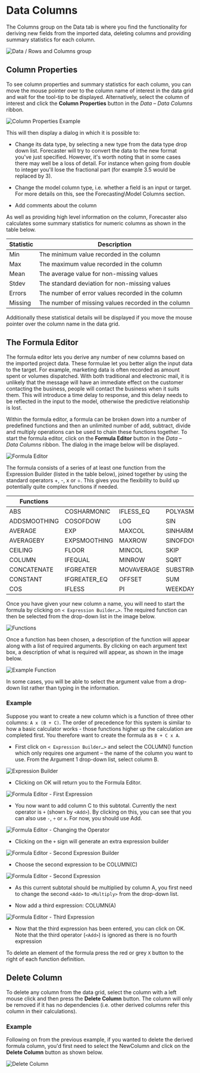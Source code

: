 # Data Columns

The Columns group on the Data tab is where you find the functionality for deriving new fields from the imported data, deleting columns and providing summary statistics for each column.

![Data / Rows and Columns group](imgs/Data_RowsAndColumns-Columns.png)

## Column Properties
To see column properties and summary statistics for each column, you can move the mouse pointer over to the column name of interest in the data grid and wait for the tool-tip to be displayed.  Alternatively, select the column of interest and click the **Column Properties** button in the *Data – Data Columns* ribbon.  
 
 
![Column Properties Example](imgs/DataColumns_ColumnProperties.png)


This will then display a dialog in which it is possible to:
-	Change its data type, by selecting a new type from the data type drop down list.  Forecaster will try to convert the data to the new format you've just specified. However, it's worth noting that in some cases there may well be a loss of detail.  For instance when going from double to integer you'll lose the fractional part (for example 3.5 would be replaced by 3).

-	Change the model column type, i.e. whether a field is an input or target.  For more details on this, see the Forecasting\Model Columns section.
-	Add comments about the column

As well as providing high level information on the column, Forecaster also calculates some summary statistics for numeric columns as shown in the table below.


| Statistic | Description                                         |
|-----------|-----------------------------------------------------|
| Min       | The minimum value recorded in the column            |
| Max       | The maximum value recorded in the column            |
| Mean      | The average value for non-missing values            |
| Stdev     | The standard deviation for non-missing values       |
| Errors    | The number of error values recorded in the column   |
| Missing   | The number of missing values recorded in the column |


Additionally these statistical details will be displayed if you move the mouse pointer over the column name in the data grid.

## The Formula Editor

The formula editor lets you derive any number of new columns based on the imported project data.  These formulae let you better align the input data to the target.  For example, marketing data is often recorded as amount spent or volumes dispatched.  With both traditional and electronic mail, it is unlikely that the message will have an immediate effect on the customer contacting the business, people will contact the business when it suits them.  This will introduce a time delay to response, and this delay needs to be reflected in the input to the model, otherwise the predictive relationship is lost.

Within the formula editor, a formula can be broken down into a number of predefined functions and then an unlimited number of add, subtract, divide and multiply operations can be used to chain these functions together.
To start the formula editor, click on the **Formula Editor** button in the *Data – Data Columns* ribbon.  The dialog in the image below will be displayed.
 

![Formula Editor](imgs/DataColumns_FormulaEditor.png)

The formula consists of a series of at least one function from the Expression Builder (listed in the table below), joined together by using the standard operators +, -, x or ÷.  This gives you the flexibility to build up potentially quite complex functions if needed.

| Functions    |              |            |             |
|--------------|--------------|------------|-------------|
| ABS          | COSHARMONIC  | IFLESS_EQ  | POLYASMOOTHING |
| ADDSMOOTHING | COSOFDOW     | LOG        | SIN            |
| AVERAGE      | EXP          | MAXCOL     | SINHARMONIC    |
| AVERAGEBY    | EXPSMOOTHING | MAXROW     | SINOFDOW       |
| CEILING      | FLOOR        | MINCOL     | SKIP           |
| COLUMN       | IFEQUAL      | MINROW     | SQRT           |
| CONCATENATE  | IFGREATER    | MOVAVERAGE | SUBSTRING      |
| CONSTANT     | IFGREATER_EQ | OFFSET     | SUM            |
| COS          | IFLESS       | PI         | WEEKDAY        |


Once you have given your new column a name, you will need to start the formula by clicking on `< Expression Builder…>`. The required function can then be selected from the drop-down list in the image below.
 
 ![Functions](imgs/DataColumns_Functions.png)


Once a function has been chosen, a description of the function will appear along with a list of required arguments.  By clicking on each argument text box, a description of what is required will appear, as shown  in the image below.

![Example Function](imgs/DataColumns_Functions_Example.png)


In some cases, you will be able to select the argument value from a drop-down list rather than typing in the information.

### Example
Suppose you want to create a new column which is a function of three other columns: `A x (B + C)`.  The order of precedence for this system is similar to how a basic calculator works - those functions higher up the calculation are completed first.  You therefore want to create the formula as `B + C x A`.

- First click on `< Expression Builder…>` and select the COLUMN() function which only requires one argument – the name of the column you want to use.  From the Argument 1 drop-down list, select column B.
 

 ![Expression Builder](imgs/DataColumns_Functions_Example_ColumnB.png)


- Clicking on OK will return you to the Formula Editor.
 

 ![Formula Editor - First Expression](imgs/DataColumns_Functions_Example_FirstExpresion.png)


- You now want to add column C to this subtotal.  Currently the next operator is `+` (shown by `<Add>`).  By clicking on this, you can see that you can also use `-`, `÷` or `x`.  For now, you should use Add.


 ![Formula Editor - Changing the Operator](imgs/DataColumns_Functions_Example_Operator.png)


- Clicking on the `+` sign will generate an extra expression builder


 ![Formula Editor - Second Expression Builder](imgs/DataColumns_Functions_Example_SecondExpresion.png)

- Choose the second expression to be COLUMN(C)


 ![Formula Editor - Second Expression](imgs/DataColumns_Functions_Example_ColumnC.png)

- As this current subtotal should be multiplied by column A, you first need to change the second `<Add>` to `<Multiply>` from the drop-down list.

- Now add a third expression: COLUMN(A)


 ![Formula Editor - Third Expression](imgs/DataColumns_Functions_Example_ThirdExpresion.png)


- Now that the third expression has been entered, you can click on OK.  Note that the third operator (`<Add>`) is ignored as there is no fourth expression

To delete an element of the formula press the red or grey `X` button to the right of each function definition.  


## Delete Column
To delete any column from the data grid, select the column with a left mouse click and then press the **Delete Column** button.  The column will only be removed if it has no dependencies (i.e. other derived columns refer this column in their calculations).

### Example
Following on from the previous example, if you wanted to delete the derived formula column, you'd first need to select the NewColumn and click on the **Delete Column** button as shown below.


![Delete Column](imgs/DataColumns_DeleteColumn.png)

